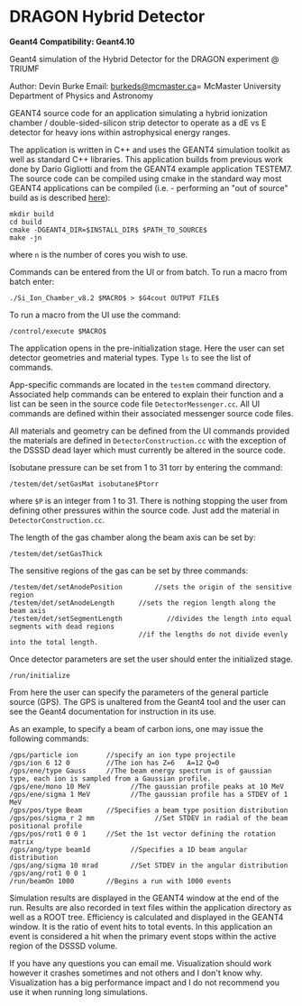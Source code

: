 # DRAGON Hybrid Detector
**Geant4 Compatibility: Geant4.10**

Geant4 simulation of the Hybrid Detector for the DRAGON experiment @ TRIUMF

Author: Devin Burke  Email: burkeds@mcmaster.ca=
McMaster University
Department of Physics and Astronomy

GEANT4 source code for an application simulating a hybrid ionization chamber / double-sided-silicon
strip detector to operate as a dE vs E detector for heavy ions within astrophysical energy ranges.

The application is written in C++ and uses the GEANT4 simulation toolkit as well as standard
C++ libraries. This application builds from previous work done by Dario Gigliotti and from the
GEANT4 example application TESTEM7.
The source code can be compiled using cmake in the standard way most GEANT4 applications can be compiled (i.e. - performing an "out of source" build as is described [here](http://geant4.web.cern.ch/geant4/UserDocumentation/UsersGuides/InstallationGuide/html/ch03s02.html)):

```
mkdir build
cd build
cmake -DGEANT4_DIR=$INSTALL_DIR$ $PATH_TO_SOURCE$
make -jn
```
where `n` is the number of cores you wish to use.

Commands can be entered from the UI or from batch. To run a macro from batch enter:
```
./Si_Ion_Chamber_v8.2 $MACRO$ > $G4cout OUTPUT FILE$
```
To run a macro from the UI use the command:
```
/control/execute $MACRO$
```
The application opens in the pre-initialization stage. Here the user can set detector geometries and material
types. Type `ls` to see the list of commands.

App-specific commands are located in the `testem` command directory. Associated help commands can be entered
to explain their function and a list can be seen in the source code file `DetectorMessenger.cc`. All UI
commands are defined within their associated messenger source code files.

All materials and geometry can be defined from the UI commands provided the materials are defined in
`DetectorConstruction.cc` with the exception of the DSSSD dead layer which must currently be altered
in the source code.

Isobutane pressure can be set from 1 to 31 torr by entering the command:
```
/testem/det/setGasMat isobutane$Ptorr
```
where `$P` is an integer from 1 to 31.
There is nothing stopping the user from defining other pressures within the source code. Just add the
material in `DetectorConstruction.cc`.

The length of the gas chamber along the beam axis can be set by:
```
/testem/det/setGasThick
```
The sensitive regions of the gas can be set by three commands:
```
/testem/det/setAnodePosition		//sets the origin of the sensitive region
/testem/det/setAnodeLength		//sets the region length along the beam axis
/testem/det/setSegmentLength		   //divides the length into equal segments with dead regions
								//if the lengths do not divide evenly into the total length.
```
Once detector parameters are set the user should enter the initialized stage.
```
/run/initialize
```
From here the user can specify the parameters of the general particle source (GPS). The GPS is unaltered
from the Geant4 tool and the user can see the Geant4 documentation for instruction in its use.

As an example, to specify a beam of carbon ions, one may issue the following commands:
```
/gps/particle ion		//specify an ion type projectile
/gps/ion 6 12 0			//The ion has Z=6	A=12 Q=0
/gps/ene/type Gauss		//The beam energy spectrum is of gaussian type, each ion is sampled from a Gaussian profile.
/gps/ene/mono 10 MeV		  //The gaussian profile peaks at 10 MeV
/gps/ene/sigma 1 MeV		  //The gaussian profile has a STDEV of 1 MeV
/gps/pos/type Beam		//Specifies a beam type position distribution
/gps/pos/sigma_r 2 mm				//Set STDEV in radial of the beam positional profile
/gps/pos/rot1 0 0 1		//Set the 1st vector defining the rotation matrix
/gps/ang/type beam1d		  //Specifies a 1D beam angular distribution
/gps/ang/sigma 10 mrad		  //Set STDEV in the angular distribution
/gps/ang/rot1 0 0 1
/run/beamOn 1000		//Begins a run with 1000 events
```
Simulation results are displayed in the GEANT4 window at the end of the run. Results are also recorded in text
files within the application directory as well as a ROOT tree.
Efficiency is calculated and displayed in the GEANT4 window. It is the ratio of event hits to total events.
In this application an event is considered a hit when the primary event stops within the active region of the DSSSD
volume.

If you have any questions you can email me. Visualization should work however it crashes sometimes and not others
and I don't know why. Visualization has a big performance impact and I do not recommend you use it when running
long simulations.